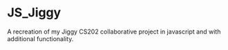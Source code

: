 # JS_Jiggy
A recreation of my Jiggy CS202 collaborative project in javascript and with additional functionality.
